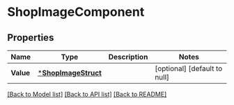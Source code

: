 # ShopImageComponent

## Properties
Name | Type | Description | Notes
------------ | ------------- | ------------- | -------------
**Value** | [***ShopImageStruct**](shop_image_struct.md) |  | [optional] [default to null]

[[Back to Model list]](../README.md#documentation-for-models) [[Back to API list]](../README.md#documentation-for-api-endpoints) [[Back to README]](../README.md)



